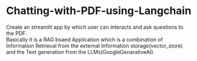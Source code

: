 # Chatting-with-PDF-using-Langchain
Create an streamlit app by which user can interacts and ask questions to the PDF.
<br>
Basically it is a RAG bsaed Application which is a combination of Information Retrieval from the external Information storage(vector_store) and the Text generation from the LLMs(GoogleGenarativeAI). 
